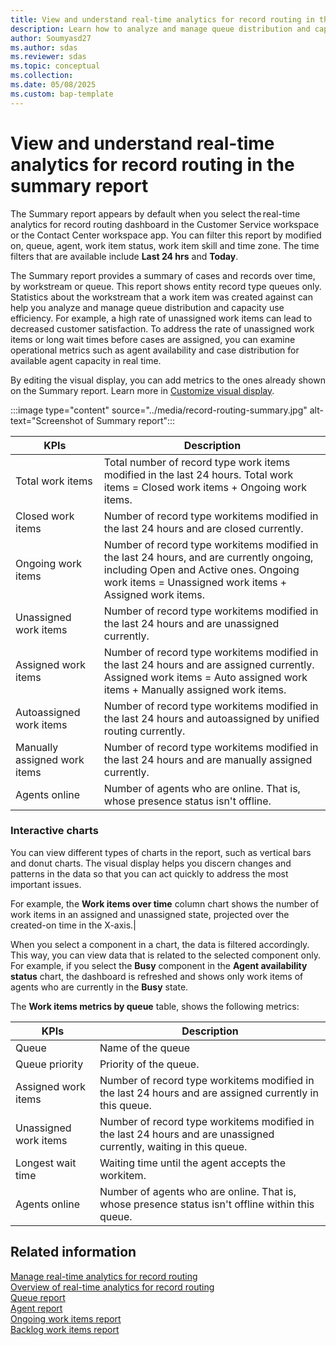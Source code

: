 ```yaml
---
title: View and understand real-time analytics for record routing in the summary report
description: Learn how to analyze and manage queue distribution and capacity use efficiency with real-time analytics for record routing summary report.
author: Soumyasd27
ms.author: sdas
ms.reviewer: sdas
ms.topic: conceptual 
ms.collection:
ms.date: 05/08/2025
ms.custom: bap-template
---
```


# View and understand real-time analytics for record routing in the summary report

The Summary report appears by default when you select the real-time analytics for record routing dashboard in the Customer Service workspace or the Contact Center workspace app. You can filter this report by modified on, queue, agent, work item status, work item skill and time zone. The time filters that are available include **Last 24 hrs** and **Today**.

The Summary report provides a summary of cases and records over time, by workstream or queue. This report shows entity record type queues only. Statistics about the workstream that a work item was created against can help you analyze and manage queue distribution and capacity use efficiency. For example, a high rate of unassigned work items can lead to decreased customer satisfaction. To address the rate of unassigned work items or long wait times before cases are assigned, you can examine operational metrics such as agent availability and case distribution for available agent capacity in real time. 

By editing the visual display, you can add metrics to the ones already shown on the Summary report. Learn more in [Customize visual display](customize-reports.md#customize-visual-display).

:::image type="content" source="../media/record-routing-summary.jpg" alt-text="Screenshot of Summary report":::


|KPIs| Description  |
|---------|---------|
|Total work items | Total number of record type work items modified in the last 24 hours. Total work items = Closed work items + Ongoing work items. |
|Closed work items | Number of record type workitems modified in the last 24 hours and are closed currently.|
|Ongoing work items | Number of record type workitems modified in the last 24 hours, and are currently ongoing, including Open and Active ones. Ongoing work items = Unassigned work items + Assigned work items.|
|Unassigned work items | Number of record type workitems modified in the last 24 hours and are unassigned currently.|
|Assigned work items    |  Number of record type workitems modified in the last 24 hours and are assigned currently. Assigned work items = Auto assigned work items + Manually assigned work items.  |
|Autoassigned work items    |  Number of record type workitems modified in the last 24 hours and autoassigned by unified routing currently. |
|Manually assigned work items| Number of record type workitems modified in the last 24 hours and are manually assigned currently.|
|Agents online| Number of agents who are online. That is, whose presence status isn't offline.|

### Interactive charts

You can view different types of charts in the report, such as vertical bars and donut charts. The visual display helps you discern changes and patterns in the data so that you can act quickly to address the most important issues.

For example, the **Work items over time** column chart shows the number of work items in an assigned and unassigned state, projected over the created-on time in the X-axis.|

When you select a component in a chart, the data is filtered accordingly. This way, you can view data that is related to the selected component only. For example, if you select the **Busy** component in the **Agent availability status** chart, the dashboard is refreshed and shows only work items of agents who are currently in the **Busy** state.

The **Work items metrics by queue** table, shows the following metrics:

|KPIs| Description  |
|---------|---------|
|Queue| Name of the queue|
|Queue priority| Priority of the queue.|
| Assigned work items| Number of record type workitems modified in the last 24 hours and are assigned currently in this queue.|
| Unassigned work items| Number of record type workitems modified in the last 24 hours and are unassigned currently, waiting in this queue.|
| Longest wait time| Waiting time until the agent accepts the workitem. |
|Agents online| Number of agents who are online. That is, whose presence status isn't offline within this queue. |


## Related information

[Manage real-time analytics for record routing](../administer/enable-record-routing.md#manage-real-time-analytics-for-record-routing)  
[Overview of real-time analytics for record routing](rr-overview.md#overview-of-real-time-analytics-for-record-routing)  
[Queue report](rr-queue.md#view-and-understand-real-time-analytics-for-record-routing-in-the-queue-report)  
[Agent report](rr-agent.md#view-and-understand-real-time-analytics-for-record-routing-in-the-agent-report)  
[Ongoing work items report](rr-ongoingworkitems.md#view-and-understand-real-time-analytics-for-record-routing-in-the-ongoing-work-items-report)  
[Backlog work items report](rr-backlogitems.md#view-and-understand-real-time-analytics-for-record-routing-in-the-backlog-work-items-report) 
